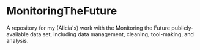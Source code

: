 # MonitoringTheFuture
A repository for my (Alicia's) work with the Monitoring the Future publicly-available data set, including data management, cleaning, tool-making, and analysis.
